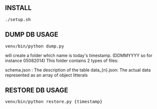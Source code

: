 INSTALL
-------

<pre>
./setup.sh
</pre>


DUMP DB USAGE
-------------

<pre>
venv/bin/python dump.py
</pre>

will create a folder which name is today's timestamp. (DDMMYYYY so for instance 05082014)
This folder contains 2 types of files:

schema.json : The description of the table
data_{n}.json: The actual data represented as an array of object litterals

RESTORE DB USAGE
----------------

<pre>
venv/bin/python restore.py {timestamp}
</pre>
